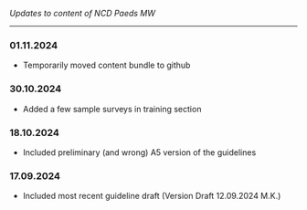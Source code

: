 *Updates to content of NCD Paeds MW*
***

### 01.11.2024

* Temporarily moved content bundle to github

### 30.10.2024

* Added a few sample surveys in training section
 
### 18.10.2024

* Included preliminary (and wrong) A5 version of the guidelines

### 17.09.2024

* Included most recent guideline draft (Version Draft 12.09.2024 M.K.)
